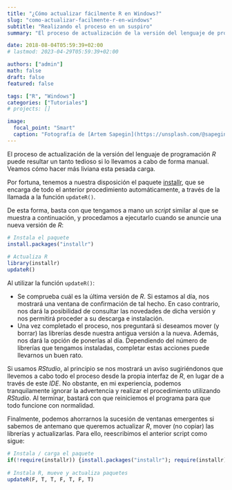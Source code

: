 ```yaml
---
title: "¿Cómo actualizar fácilmente R en Windows?"
slug: "como-actualizar-facilmente-r-en-windows"
subtitle: "Realizando el proceso en un suspiro"
summary: "El proceso de actualización de la versión del lenguaje de programación *R* puede resultar un tanto tedioso si lo llevamos a cabo de forma manual. Veamos cómo hacer más liviana esta pesada carga."

date: 2018-08-04T05:59:39+02:00
# lastmod: 2023-04-29T05:59:39+02:00

authors: ["admin"]
math: false
draft: false
featured: false

tags: ["R", "Windows"]
categories: ["Tutoriales"]
# projects: []

image:
  focal_point: "Smart"
  caption: "Fotografía de [Artem Sapegin](https://unsplash.com/@sapegin), disponible en [Unsplash](https://unsplash.com/photos/DErxVSSQNdM)."
---
```


El proceso de actualización de la versión del lenguaje de programación *R* puede resultar un tanto tedioso si lo llevamos a cabo de forma manual. Veamos cómo hacer más liviana esta pesada carga.

Por fortuna, tenemos a nuestra disposición el paquete [installr](https://cran.r-project.org/web/packages/installr/index.html), que se encarga de todo el anterior procedimiento automáticamente, a través de la llamada a la función `updateR()`.

De esta forma, basta con que tengamos a mano un *script* similar al que se muestra a continuación, y procedamos a ejecutarlo cuando se anuncie una nueva versión de *R*:

```r
# Instala el paquete
install.packages("installr")
 
# Actualiza R
library(installr)
updateR()
```

Al utilizar la función `updateR()`:

- Se comprueba cuál es la última versión de *R*. Si estamos al día, nos mostrará una ventana de confirmación de tal hecho. En caso contrario, nos dará la posibilidad de consultar las novedades de dicha versión y nos permitirá proceder a su descarga e instalación.
- Una vez completado el proceso, nos preguntará si deseamos mover (y borrar) las librerías desde nuestra antigua versión a la nueva. Además, nos dará la opción de ponerlas al día. Dependiendo del número de librerías que tengamos instaladas, completar estas acciones puede llevarnos un buen rato.

Si usamos *RStudio*, al principio se nos mostrará un aviso sugiriéndonos que llevemos a cabo todo el proceso desde la propia interfaz de *R*, en lugar de a través de este *IDE*. No obstante, en mi experiencia, podemos tranquilamente ignorar la advertencia y realizar el procedimiento utilizando *RStudio*. Al terminar, bastará con que reiniciemos el programa para que todo funcione con normalidad.

Finalmente, podemos ahorrarnos la sucesión de ventanas emergentes si sabemos de antemano que queremos actualizar *R*, mover (no copiar) las librerías y actualizarlas. Para ello, reescribimos el anterior script como sigue:

```r
# Instala / carga el paquete
if(!require(installr)) {install.packages("installr"); require(installr)} 
 
# Instala R, mueve y actualiza paquetes
updateR(F, T, T, F, T, F, T)
```
